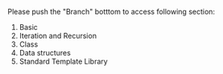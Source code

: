 Please push the "Branch" botttom to access following section:

1. Basic
2. Iteration and Recursion
3. Class
4. Data structures
5. Standard Template Library
